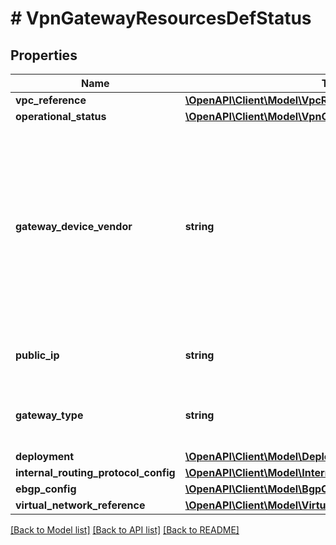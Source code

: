 # # VpnGatewayResourcesDefStatus

## Properties

Name | Type | Description | Notes
------------ | ------------- | ------------- | -------------
**vpc_reference** | [**\OpenAPI\Client\Model\VpcReference**](VpcReference.md) |  | [optional]
**operational_status** | [**\OpenAPI\Client\Model\VpnComponentStatus**](VpnComponentStatus.md) |  | [optional]
**gateway_device_vendor** | **string** | 3rd Party VPN Vendor. This could be a traditional device vendor (like Cisco ASA, Fortinet etc.) or one of the public cloud providers (eg: AWS). | [optional]
**public_ip** | **string** | Public IP address of this gateway. | [optional]
**gateway_type** | **string** | Whether this is local or remote gateway entity. | [optional]
**deployment** | [**\OpenAPI\Client\Model\DeploymentStatus**](DeploymentStatus.md) |  | [optional]
**internal_routing_protocol_config** | [**\OpenAPI\Client\Model\InternalRoutingProtocolConfigStatus**](InternalRoutingProtocolConfigStatus.md) |  | [optional]
**ebgp_config** | [**\OpenAPI\Client\Model\BgpConfigStatus**](BgpConfigStatus.md) |  | [optional]
**virtual_network_reference** | [**\OpenAPI\Client\Model\VirtualNetworkReference**](VirtualNetworkReference.md) |  | [optional]

[[Back to Model list]](../../README.md#models) [[Back to API list]](../../README.md#endpoints) [[Back to README]](../../README.md)
